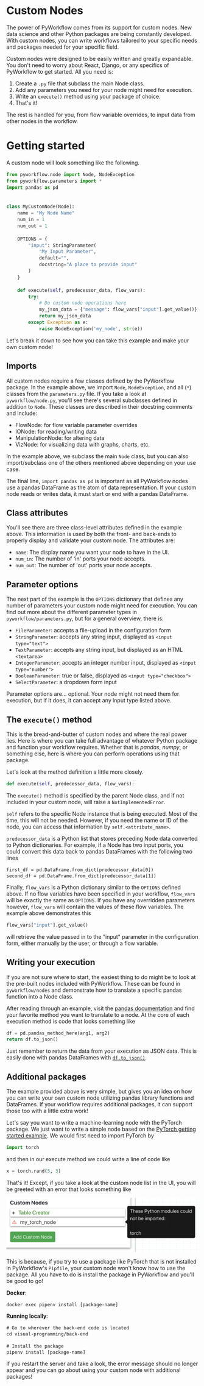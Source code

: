 # Custom Nodes
The power of PyWorkflow comes from its support for custom nodes. New data
science and other Python packages are being constantly developed. With custom
nodes, you can write workflows tailored to your specific needs and packages
needed for your specific field.

Custom nodes were designed to be easily written and greatly expandable. You
don't need to worry about React, Django, or any specifics of PyWorkflow to get
started. All you need is:

1) Create a `.py` file that subclass the main Node class.
2) Add any parameters you need for your node might need for execution.
3) Write an `execute()` method using your package of choice.
4) That's it!

The rest is handled for you, from flow variable overrides, to input data from
other nodes in the workflow. 

# Getting started
A custom node will look something like the following.
```python
from pyworkflow.node import Node, NodeException
from pyworkflow.parameters import *
import pandas as pd


class MyCustomNode(Node):
    name = "My Node Name"
    num_in = 1
    num_out = 1
    
    OPTIONS = {
        "input": StringParameter(
            "My Input Parameter",
            default="",
            docstring="A place to provide input"
        )   
    }

    def execute(self, predecessor_data, flow_vars):
        try:
            # Do custom node operations here
            my_json_data = {"message": flow_vars["input"].get_value()}
            return my_json_data
        except Exception as e:
            raise NodeException('my_node', str(e))
```

Let's break it down to see how you can take this example and make your own
custom node!

## Imports
All custom nodes require a few classes defined by the PyWorkflow package. In the
example above, we import `Node`, `NodeException`, and all (`*`) classes from
the `parameters.py` file. If you take a look at `pyworkflow/node.py`, you'll see
there's several subclasses defined in addition to `Node`. These classes are
described in their docstring comments and include:
- FlowNode: for flow variable parameter overrides
- IONode: for reading/writing data
- ManipulationNode: for altering data
- VizNode: for visualizing data with graphs, charts, etc.

In the example above, we subclass the main `Node` class, but you can also
import/subclass one of the others mentioned above depending on your use case.

The final line, `import pandas as pd` is important as all PyWorkflow nodes use
a pandas DataFrame as the atom of data representation. If your custom node
reads or writes data, it must start or end with a pandas DataFrame.

## Class attributes
You'll see there are three class-level attributes defined in the example above.
This information is used by both the front- and back-ends to properly display
and validate your custom node. The attributes are:
- `name`: The display name you want your node to have in the UI.
- `num_in`: The number of 'in' ports your node accepts.
- `num_out`: The number of 'out' ports your node accepts.

## Parameter options
The next part of the example is the `OPTIONS` dictionary that defines any number
of parameters your custom node might need for execution. You can find out more
about the different parameter types in `pyworkflow/parameters.py`, but for a
general overview, there is:
- `FileParameter`: accepts a file-upload in the configuration form
- `StringParameter`: accepts any string input, displayed as `<input type="text">`
- `TextParameter`: accepts any string input, but displayed as an HTML `<textarea>`
- `IntegerParameter`: accepts an integer number input, displayed as `<input type="number">`
- `BooleanParameter`: true or false, displayed as `<input type="checkbox">`
- `SelectParameter`: a dropdown form input

Parameter options are... optional. Your node might not need them for execution,
but if it does, it can accept any input type listed above.

## The `execute()` method
This is the bread-and-butter of custom nodes and where the real power lies. Here
is where you can take full advantage of whatever Python package and function
your workflow requires. Whether that is *pandas*, *numpy*, or something else,
here is where you can perform operations using that package.

Let's look at the method definition a little more closely.
```python
def execute(self, predecessor_data, flow_vars):
``` 

The `execute()` method is specified by the parent Node class, and if not
included in your custom node, will raise a `NotImplementedError`.

`self` refers to the specific Node instance that is being executed. Most of the
time, this will not be needed. However, if you need the name or ID of the node,
you can access that information by `self.<attribute_name>`.

`predecessor_data` is a Python list that stores preceding Node data converted
to Python dictionaries. For example, if a Node has two input ports, you could
convert this data back to pandas DataFrames with the following two lines
```
first_df = pd.DataFrame.from_dict(predecessor_data[0])
second_df = pd.DataFrame.from_dict(predecessor_data[1])
```

Finally, `flow_vars` is a Python dictionary similar to the `OPTIONS` defined
above. If no flow variables have been specified in your workflow, `flow_vars`
will be exactly the same as `OPTIONS`. If you have any overridden parameters
however, `flow_vars` will contain the values of these flow variables. The
example above demonstrates this
```python
flow_vars["input"].get_value()
```
will retrieve the value passed in to the "input" parameter in the configuration
form, either manually by the user, or through a flow variable.

## Writing your execution

If you are not sure where to start, the easiest thing to do might be to look at
the pre-built nodes included with PyWorkflow. These can be found in
`pyworkflow/nodes` and demonstrate how to translate a specific pandas function
into a Node class.

After reading through an example, visit the
[pandas documentation](https://pandas.pydata.org/docs/) and find your favorite
method you want to translate to a node. At the core of each execution method is
code that looks something like
```python
df = pd.pandas_method_here(arg1, arg2)
return df.to_json()
```
Just remember to return the data from your execution as JSON data. This is
easily done with pandas DataFrames with [`df.to_json()`](https://pandas.pydata.org/pandas-docs/stable/reference/api/pandas.DataFrame.to_json.html).

## Additional packages

The example provided above is very simple, but gives you an idea on how you
can write your own custom node utilizing pandas library functions and
DataFrames. If your workflow requires additional packages, it can support those
too with a little extra work!

Let's say you want to write a machine-learning node with the PyTorch package.
We just want to write a simple node based on the [PyTorch getting started
example](https://pytorch.org/get-started/locally/). We would first need to
import PyTorch by
```python
import torch
```
and then in our execute method we could write a line of code like
```python
x = torch.rand(5, 3)
```

That's it! Except, if you take a look at the custom node list in the UI, you
will be greeted with an error that looks something like

![Custom node error](media/custom_node_missing_package.png)

This is because, if you try to use a package like PyTorch that is not installed
in PyWorkflow's `Pipfile`, your custom node won't know how to use the package.
All you have to do is install the package in PyWorkflow and you'll be good to
go!

**Docker**:
```
docker exec pipenv install [package-name]
```

**Running locally**:
```
# Go to wherever the back-end code is located
cd visual-programming/back-end

# Install the package
pipenv install [package-name]
```

If you restart the server and take a look, the error message should no longer
appear and you can go about using your custom node with additional packages!